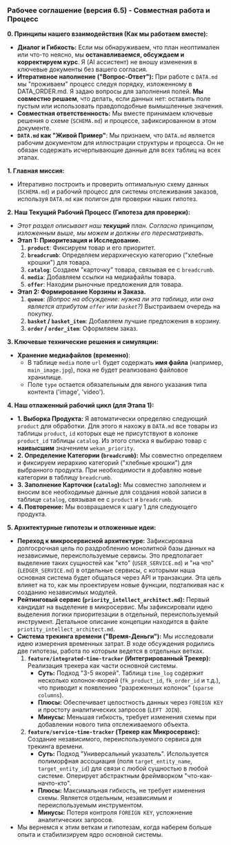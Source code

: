### **Рабочее соглашение (версия 6.5) - Совместная работа и Процесс**

**0. Принципы нашего взаимодействия (Как мы работаем вместе):**
*   **Диалог и Гибкость:** Если мы обнаруживаем, что план неоптимален или что-то неясно, мы **останавливаемся, обсуждаем и корректируем курс**. Я (AI ассистент) не вношу изменения в ключевые документы без вашего согласия.
*   **Итеративное наполнение ("Вопрос-Ответ"):** При работе с `DATA.md` мы "проживаем" процесс следуя порядку, изложенному в DATA_ORDER.md. Я задаю вопросы для заполнения полей. **Мы совместно решаем**, что делать, если данных нет: оставить поле пустым или использовать правдоподобные вымышленные значения.
*   **Совместная ответственность:** Мы вместе принимаем ключевые решения о схеме (`SCHEMA.md`) и процессе, зафиксированном в этом документе.
*   **`DATA.md` как "Живой Пример"**: Мы признаем, что `DATA.md` является рабочим документом для иллюстрации структуры и процесса. Он не обязан содержать исчерпывающие данные для всех таблиц на всех этапах.

**1. Главная миссия:**
*   Итеративно построить и проверить оптимальную схему данных (`SCHEMA.md`) и рабочий процесс для системы отслеживания заказов, используя `DATA.md` как полигон для проверки наших гипотез.

**2. Наш Текущий Рабочий Процесс (Гипотеза для проверки):**
*   *Этот раздел описывает наш **текущий** план. Согласно принципам, изложенным выше, мы можем и должны его пересматривать.*
*   **Этап 1: Приоритезация и Исследование.**
    1.  **`product`**: Фиксируем товар и его приоритет.
    2.  **`breadcrumb`**: Определяем иерархическую категорию ("хлебные крошки") для товара.
    3.  **`catalog`**: Создаем "карточку" товара, связывая ее с `breadcrumb`.
    4.  **`media`**: Добавляем ссылки на медиафайлы товара.
    5.  **`offer`**: Находим рыночные предложения для товара.
*   **Этап 2: Формирование Корзины и Заказа.**
    1.  **`queue`**: *(Вопрос на обсуждение: нужна ли эта таблица, или она является атрибутом `offer` или `basket`?)* Выстраиваем очередь на покупку.
    2.  **`basket` / `basket_item`**: Добавляем лучшие предложения в корзину.
    3.  **`order` / `order_item`**: Оформляем заказ.

**3. Ключевые технические решения и симуляции:**
*   **Хранение медиафайлов (временно)**:
    *   В таблице `media` поле `url` будет содержать **имя файла** (например, `main_image.jpg`), пока не будет реализовано файловое хранилище.
    *   Поле `type` остается обязательным для явного указания типа контента ('image', 'video').

**4. Наш отлаженный рабочий цикл (для Этапа 1):**
*   **1. Выборка Продукта:** Я автоматически определяю следующий `product` для обработки. Для этого я нахожу в `DATA.md` все товары из таблицы `product`, `id` которых еще не присутствуют в колонке `product_id` таблицы `catalog`. Из этого списка я выбираю товар с **наивысшим** значением `wekan_priority`.
*   **2. Определение Категории (`breadcrumb`):** Мы совместно определяем и фиксируем иерархию категорий ("хлебные крошки") для выбранного продукта. При необходимости я добавляю новые категории в таблицу `breadcrumb`.
*   **3. Заполнение Карточки (`catalog`):** Мы совместно заполняем и вносим все необходимые данные для создания новой записи в таблице `catalog`, связывая ее с `product` и `breadcrumb`.
*   **4. Повторение:** Мы возвращаемся к шагу 1 для следующего продукта.

**5. Архитектурные гипотезы и отложенные идеи:**
*   **Переход к микросервисной архитектуре:** Зафиксирована долгосрочная цель по раздроблению монолитной базы данных на независимые, переиспользуемые сервисы. Это предполагает выделение таких сущностей как "кто" (`USER_SERVICE.md`) и "на что" (`LEDGER_SERVICE.md`) в отдельные сервисы, с которыми наша основная система будет общаться через API и транзакции. Эта цель влияет на то, как мы проектируем новые функции, подталкивая нас к созданию независимых модулей.
*   **Рейтинговый сервис (`priority_intellect_architect.md`):** Первый кандидат на выделение в микросервис. Мы зафиксировали идею выделения логики приоритезации в отдельный, переиспользуемый инструмент. Детальное описание концепции находится в файле `priotity_intellect_architect.md`.
*   **Система трекинга времени ("Время-Деньги"):** Мы исследовали идею измерения временных затрат. В ходе обсуждения родились две гипотезы, работа по которым ведется в отдельных ветках.
    1.  **`feature/integrated-time-tracker` (Интегрированный Трекер):** Реализация трекера как части основной системы.
        *   **Суть:** Подход "3-5 якорей". Таблица `time_log` содержит несколько колонок-якорей (`fk_product_id`, `fk_order_id` и т.д.), что приводит к появлению "разреженных колонок" (`sparse columns`).
        *   **Плюсы:** Обеспечивает целостность данных через `FOREIGN KEY` и простоту аналитических запросов (`LEFT JOIN`).
        *   **Минусы:** Меньшая гибкость, требует изменения схемы при добавлении нового типа отслеживаемого объекта.
    2.  **`feature/service-time-tracker` (Трекер как Микросервис):** Создание независимого, переиспользуемого сервиса для трекинга времени.
        *   **Суть:** Подход "Универсальный указатель". Используется полиморфная ассоциация (поля `target_entity_name`, `target_entity_id`) для связи с любой сущностью в любой системе. Оперирует абстрактным фреймворком "что-как-начто-кто".
        *   **Плюсы:** Максимальная гибкость, не требует изменения схемы. Является отдельным, независимым и переиспользуемым инструментом.
        *   **Минусы:** Потеря контроля `FOREIGN KEY`, усложнение аналитических запросов.
*   Мы вернемся к этим веткам и гипотезам, когда наберем больше опыта и стабилизируем ядро основной системы.
